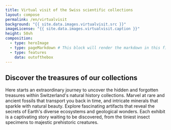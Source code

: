 ```yaml
---
title: Virtual visit of the Swiss scientific collections
layout: compose
permalink: /en/virtualvisit
background: "{{ site.data.images.virtualvisit.src }}"
imageLicense: "{{ site.data.images.virtualvisit.caption }}"
height: 50vh
composition:
  - type: heroImage
  - type: pageMarkdown # This block will render the markdown in this file so no data property needed
  - type: features
    data: outofthebox
---
```


## Discover the treasures of our collections
Here starts an extraordinary journey to uncover the hidden and forgotten treasures within Switzerland's natural history collections.
Marvel at rare and ancient fossils that transport you back in time, and intricate minerals that sparkle with natural beauty.
Explore fascinating artifacts that reveal the secrets of Earth's diverse ecosystems and geological wonders.
Each exhibit is a captivating story waiting to be discovered, from the tiniest insect specimens to majestic prehistoric creatures.
